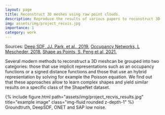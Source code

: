 ```yaml
---
layout: page
title: Reconstruct 3D meshes using raw point clouds.
description: Reproduce the results of various papers to reconstruct 3D meshes.
img: assets/img/project_recvis.jpg
importance: 1
category: work
---
```


Sources: <a href="https://github.com/facebookresearch/DeepSDF">Deep SDF, JJ. Park, et al., 2019.</a> <a href="https://github.com/autonomousvision/occupancy_networks"> Occupancy Networks, L Mescheder, 2018.</a> <a href="https://github.com/autonomousvision/shape_as_points"> Shape as Points, S. Peng et al, 2021.</a>

Several modern methods to reconstruct a 3D meshcan be grouped into two categories: those that use implicit representations such as an occupancy functions or a signed distance functions and those that use an hybrid representation by solving for example the Poisson equation. We find out that these approaches allow to learn complex shapes and yield similar results on a specific class of the ShapeNet dataset.

<div class="row">
    <div class="col-sm mt-3 mt-md-0">
        {% include figure.html path="assets/img/project_recvis_results.jpg" title="example image" class="img-fluid rounded z-depth-1" %}
    </div>
</div>
<div class="caption">
    Groundtruth, DeepSDF, ONET and SAP low noise.
</div>

